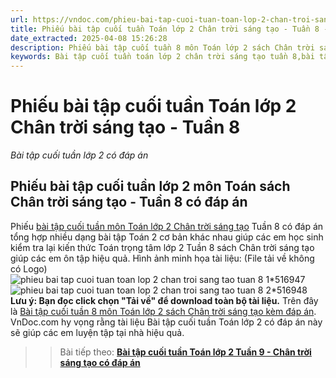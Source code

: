 ```yaml
---
url: https://vndoc.com/phieu-bai-tap-cuoi-tuan-toan-lop-2-chan-troi-sang-tao-tuan-8-307386
title: Phiếu bài tập cuối tuần Toán lớp 2 Chân trời sáng tạo - Tuần 8 - Bài tập cuối tuần lớp 2 có đáp án - VnDoc.com
date_extracted: 2025-04-08 15:26:28
description: Phiếu bài tập cuối tuần 8 môn Toán lớp 2 sách Chân trời sáng tạo có đáp án giúp các em ôn tập những kiến thức Toán trọng tâm lớp 2 tuần 8 hiệu quả.
keywords: Bài tập cuối tuần toán lớp 2 chân trời sáng tạo tuần 8,bài tập cuối tuần toán 2 tuần 8,bài tập cuối tuần môn toán lớp 2 chân trời sáng tạo tuần 8,bài tập cuối tuần toán lớp 2 sách chân trời sáng tạo tuần 8,bài tập cuối tuần 8 môn toán lớp 2 chân trời sáng tạo,bài tập cuối tuần 8 toán 2 chân trời sáng tạo,bài tập toán lớp 2 tuần 8,phiếu bài tập toán lớp 2 tuần 8,đề toán lớp 2 tuần 8
---
```


# Phiếu bài tập cuối tuần Toán lớp 2 Chân trời sáng tạo - Tuần 8
 _Bài tập cuối tuần lớp 2 có đáp án_
## Phiếu bài tập cuối tuần lớp 2 môn Toán sách Chân trời sáng tạo - Tuần 8 có đáp án
Phiếu [bài tập cuối tuần môn Toán lớp 2 Chân trời sáng tạo](<https://vndoc.com/bai-tap-cuoi-tuan-toan-lop-2-sach-chan-troi>) Tuần 8 có đáp án tổng hợp nhiều dạng bài tập Toán 2 cơ bản khác nhau giúp các em học sinh kiểm tra lại kiến thức Toán trọng tâm lớp 2 Tuần 8 sách Chân trời sáng tạo giúp các em ôn tập hiệu quả.
Hình ảnh minh họa tài liệu: \(File tải về không có Logo\)
![phieu bai tap cuoi tuan toan lop 2 chan troi sang tao tuan 8 1*516947](https://i.vdoc.vn/data/image/2023/10/22/phieu-bai-tap-cuoi-tuan-toan-lop-2-chan-troi-sang-tao-tuan-8-1.png)![phieu bai tap cuoi tuan toan lop 2 chan troi sang tao tuan 8 2*516948](https://i.vdoc.vn/data/image/2023/10/22/phieu-bai-tap-cuoi-tuan-toan-lop-2-chan-troi-sang-tao-tuan-8-2.png)
**Lưu ý: Bạn đọc click chọn "Tải về" để download toàn bộ tài liệu.**
Trên đây là [Bài tập cuối tuần 8 môn Toán lớp 2 sách Chân trời sáng tạo kèm đáp án](<https://vndoc.com/phieu-bai-tap-cuoi-tuan-toan-lop-2-chan-troi-sang-tao-tuan-8-307386>). VnDoc.com hy vọng rằng tài liệu Bài tập cuối tuần Toán lớp 2 có đáp án này sẽ giúp các em luyện tập tại nhà hiệu quả.
>> Bài tiếp theo: [**Bài tập cuối tuần Toán lớp 2 Tuần 9 - Chân trời sáng tạo có đáp án**](<https://vndoc.com/phieu-bai-tap-cuoi-tuan-toan-lop-2-chan-troi-sang-tao-tuan-9-307388>)
